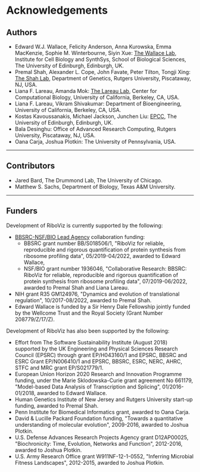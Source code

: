 # Acknowledgements

## Authors

* Edward W.J. Wallace, Felicity Anderson, Anna Kurowska, Emma MacKenzie, Sophie M. Winterbourne, Siyin Xue: [The Wallace Lab](https://ewallace.github.io/), Institute for Cell Biology and SynthSys, School of Biological Sciences, The University of Edinburgh, Edinburgh, UK.
* Premal Shah, Alexander L. Cope, John Favate, Peter Tilton, Tongji Xing: [The Shah Lab](https://theshahlab.org/), Department of Genetics, Rutgers University, Piscataway, NJ, USA.
* Liana F. Lareau, Amanda Mok: [The Lareau Lab](http://www.lareaulab.org/), Center for Computational Biology, University of California, Berkeley, CA, USA.
* Liana F. Lareau, Vikram Shivakumar: Department of Bioengineering, University of California, Berkeley, CA, USA.
* Kostas Kavoussanakis, Michael Jackson, Junchen Liu: [EPCC](https://www.epcc.ed.ac.uk/), The University of Edinburgh, Edinburgh, UK.
* Bala Desinghu: Office of Advanced Research Computing, Rutgers University, Piscataway, NJ, USA.
* Oana Carja, Joshua Plotkin: The University of Pennsylvania, USA.

---

## Contributors

* Jared Bard, The Drummond Lab, The University of Chicago.
* Matthew S. Sachs, Department of Biology, Texas A&M University.

---

## Funders

Development of RiboViz is currently supported by the following:

* [BBSRC-NSF/BIO Lead Agency](https://bbsrc.ukri.org/funding/filter/2018-nsfbio-lead-agency-scheme/) collaboration funding:
  - BBSRC grant number BB/S018506/1, "RiboViz for reliable, reproducible and rigorous quantification of protein synthesis from ribosome profiling data", 05/2019-04/2022, awarded to Edward Wallace,
  - NSF/BIO grant number 1936046, "Collaborative Research: BBSRC: RiboViz for reliable, reproducible and rigorous quantification of protein synthesis from ribosome profiling data", 07/2019-06/2022, awarded to Premal Shah and Liana Lareau.
* NIH grant R35 GM124976, "Dynamics and evolution of translational regulation", 10/2017-08/2022, awarded to Premal Shah.
* Edward Wallace is funded by a Sir Henry Dale Fellowship jointly funded by the Wellcome Trust and the Royal Society (Grant Number 208779/Z/17/Z).

Development of RiboViz has also been supported by the following:

* Effort from The Software Sustainability Institute (August 2018) supported by the UK Engineering and Physical Sciences Research Council (EPSRC) through grant EP/H043160/1 and EPSRC, BBSRC and ESRC Grant EP/N006410/1 and EPSRC, BBSRC, ESRC, NERC, AHRC, STFC and MRC grant EP/S021779/1.
* European Union Horizon 2020 Research and Innovation Programme funding, under the Marie Sklodowska-Curie grant agreement No 661179, "Model-based Data Analysis of Transcription and Splicing", 01/2016-01/2018, awarded to Edward Wallace.
* Human Genetics Institute of New Jersey and Rutgers University start-up funding, awarded to Premal Shah.
* Penn Institute for Biomedical Informatics grant, awarded to Oana Carja.
* David & Lucille Packard Foundation funding, "Towards a quantitative understanding of molecular evolution", 2009-2016, awarded to Joshua Plotkin.
* U.S. Defense Advances Research Projects Agency grant D12AP00025, "Biochronicity: Time, Evolution, Networks and Function", 2012-2016, awarded to Joshua Plotkin.
* U.S. Army Research Office grant W911NF-12-1-0552, "Inferring Microbial Fitness Landscapes", 2012-2015, awarded to Joshua Plotkin.
